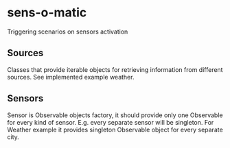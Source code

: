 # sens-o-matic
Triggering scenarios on sensors activation

## Sources
Classes that provide iterable objects for retrieving information from different sources.
See implemented example weather.

## Sensors
Sensor is Observable objects factory, it should provide only one Observable for every kind of sensor.
E.g. every separate sensor will be singleton. For Weather example it provides singleton Observable object
 for every separate city.
